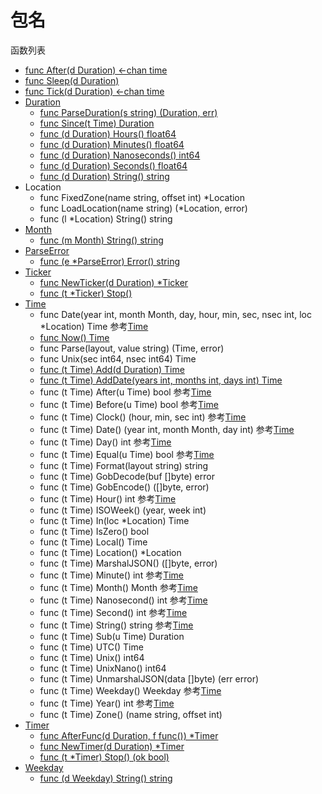 # 包名

函数列表

- [func After(d Duration) <-chan time](After.md)
- [func Sleep(d Duration)](Sleep.md)
- [func Tick(d Duration) <-chan time](Tick.md)
- [Duration](Duration.md)
	- [func ParseDuration(s string) (Duration, err)](ParseDuration.md)
	- [func Since(t Time) Duration](Since.md)
	- [func (d Duration) Hours() float64](Hours.md)
	- [func (d Duration) Minutes() float64](Minutes.md)
	- [func (d Duration) Nanoseconds() int64](Nanoseconds.md)
	- [func (d Duration) Seconds() float64](Seconds.md)
	- [func (d Duration) String() string](String.md)
- Location
	- func FixedZone(name string, offset int) *Location
	- func LoadLocation(name string) (*Location, error)
	- func (l *Location) String() string
- [Month](Month.md)
	- [func (m Month) String() string](String.md)
- [ParseError](ParseError.md)
	- [func (e *ParseError) Error() string](Error.md)
- [Ticker](Ticker.md)
	- [func NewTicker(d Duration) *Ticker](NewTicker.md)
	- [func (t *Ticker) Stop()](Stop.md)
- [Time](Time.md)
	- func Date(year int, month Month, day, hour, min, sec, nsec int, loc *Location) Time  参考[Time](Time.md)
	- [func Now() Time](Now.md)
	- func Parse(layout, value string) (Time, error)
	- func Unix(sec int64, nsec int64) Time
	- [func (t Time) Add(d Duration) Time](Add.md)
	- [func (t Time) AddDate(years int, months int, days int) Time](AddDate.md)
	- func (t Time) After(u Time) bool 参考[Time](Time.md)
	- func (t Time) Before(u Time) bool 参考[Time](Time.md)
	- func (t Time) Clock() (hour, min, sec int) 参考[Time](Time.md)
	- func (t Time) Date() (year int, month Month, day int) 参考[Time](Time.md)
	- func (t Time) Day() int 参考[Time](Time.md)
	- func (t Time) Equal(u Time) bool 参考[Time](Time.md)
	- func (t Time) Format(layout string) string
	- func (t Time) GobDecode(buf []byte) error
	- func (t Time) GobEncode() ([]byte, error)
	- func (t Time) Hour() int	参考[Time](Time.md)
	- func (t Time) ISOWeek() (year, week int)
	- func (t Time) In(loc *Location) Time
	- func (t Time) IsZero() bool
	- func (t Time) Local() Time
	- func (t Time) Location() *Location
	- func (t Time) MarshalJSON() ([]byte, error)
	- func (t Time) Minute() int 参考[Time](Time.md)
	- func (t Time) Month() Month 参考[Time](Time.md)
	- func (t Time) Nanosecond() int 参考[Time](Time.md)
	- func (t Time) Second() int 参考[Time](Time.md)
	- func (t Time) String() string 参考[Time](Time.md)
	- func (t Time) Sub(u Time) Duration
	- func (t Time) UTC() Time
	- func (t Time) Unix() int64
	- func (t Time) UnixNano() int64
	- func (t Time) UnmarshalJSON(data []byte) (err error)
	- func (t Time) Weekday() Weekday 参考[Time](Time.md)
	- func (t Time) Year() int 参考[Time](Time.md)
	- func (t Time) Zone() (name string, offset int)
- [Timer](Timer.md)
	- [func AfterFunc(d Duration, f func()) *Timer](AfterFunc.md)
	- [func NewTimer(d Duration) *Timer](NewTimer.md)
	- [func (t *Timer) Stop() (ok bool)](Stop.md)
- [Weekday](Weekday.md)
	- [func (d Weekday) String() string](String.md)
